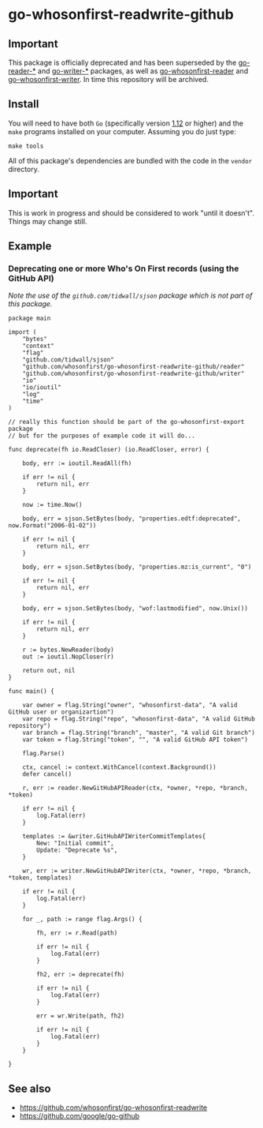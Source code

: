 # go-whosonfirst-readwrite-github

## Important

This package is officially deprecated and has been superseded by the [go-reader-*](https://github.com/whosonfirst?utf8=%E2%9C%93&q=go-reader&type=&language=) and [go-writer-*](https://github.com/whosonfirst?utf8=%E2%9C%93&q=go-writer&type=&language=) packages, as well as [go-whosonfirst-reader](https://github.com/whosonfirst/go-whosonfirst-reader) and [go-whosonfirst-writer](https://github.com/whosonfirst/go-whosonfirst-writer). In time this repository will be archived.

## Install

You will need to have both `Go` (specifically version [1.12](https://golang.org/dl/) or higher) and the `make` programs installed on your computer. Assuming you do just type:

```
make tools
```

All of this package's dependencies are bundled with the code in the `vendor` directory.

## Important

This is work in progress and should be considered to work "until it doesn't". Things may change still.

## Example

### Deprecating one or more Who's On First records (using the GitHub API)

_Note the use of the `github.com/tidwall/sjson` package which is not part of this package._

```
package main

import (
	"bytes"
	"context"
	"flag"
	"github.com/tidwall/sjson"
	"github.com/whosonfirst/go-whosonfirst-readwrite-github/reader"
	"github.com/whosonfirst/go-whosonfirst-readwrite-github/writer"
	"io"
	"io/ioutil"
	"log"
	"time"
)

// really this function should be part of the go-whosonfirst-export package
// but for the purposes of example code it will do...

func deprecate(fh io.ReadCloser) (io.ReadCloser, error) {

	body, err := ioutil.ReadAll(fh)

	if err != nil {
		return nil, err
	}

	now := time.Now()

	body, err = sjson.SetBytes(body, "properties.edtf:deprecated", now.Format("2006-01-02"))

	if err != nil {
		return nil, err
	}

	body, err = sjson.SetBytes(body, "properties.mz:is_current", "0")

	if err != nil {
		return nil, err
	}

	body, err = sjson.SetBytes(body, "wof:lastmodified", now.Unix())

	if err != nil {
		return nil, err
	}

	r := bytes.NewReader(body)
	out := ioutil.NopCloser(r)

	return out, nil
}

func main() {

	var owner = flag.String("owner", "whosonfirst-data", "A valid GitHub user or organizartion")
	var repo = flag.String("repo", "whosonfirst-data", "A valid GitHub repository")
	var branch = flag.String("branch", "master", "A valid Git branch")
	var token = flag.String("token", "", "A valid GitHub API token")

	flag.Parse()

	ctx, cancel := context.WithCancel(context.Background())
	defer cancel()

	r, err := reader.NewGitHubAPIReader(ctx, *owner, *repo, *branch, *token)

	if err != nil {
		log.Fatal(err)
	}

	templates := &writer.GitHubAPIWriterCommitTemplates{
		New: "Initial commit",
		Update: "Deprecate %s",
	}
	
	wr, err := writer.NewGitHubAPIWriter(ctx, *owner, *repo, *branch, *token, templates)

	if err != nil {
		log.Fatal(err)
	}

	for _, path := range flag.Args() {

		fh, err := r.Read(path)

		if err != nil {
			log.Fatal(err)
		}

		fh2, err := deprecate(fh)

		if err != nil {
			log.Fatal(err)
		}

		err = wr.Write(path, fh2)

		if err != nil {
			log.Fatal(err)
		}
	}

}
```

## See also

* https://github.com/whosonfirst/go-whosonfirst-readwrite
* https://github.com/google/go-github
